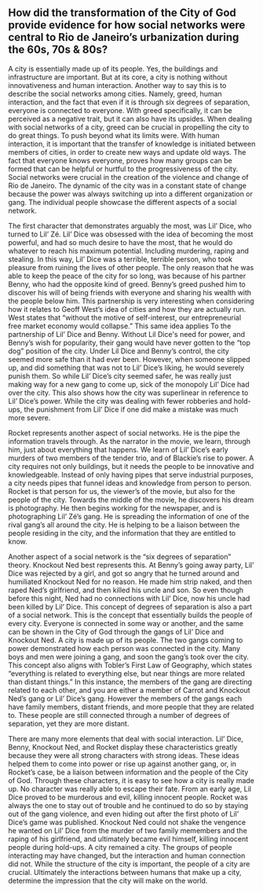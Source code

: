 ## How did the transformation of the City of God provide evidence for how social networks were central to Rio de Janeiro’s urbanization during the 60s, 70s & 80s?


A city is essentially made up of its people. Yes, the buildings and infrastructure are important. But at its core, a city is nothing without innovativeness and human interaction. Another way to say this is to describe the social networks among cities. Namely, greed, human interaction, and the fact that even if it is through six degrees of separation, everyone is connected to everyone. With greed specifically, it can be perceived as a negative trait, but it can also have its upsides. When dealing with social networks of a city, greed can be crucial in propelling the city to do great things. To push beyond what its limits were. With human interaction, it is important that the transfer of knowledge is initiated between members of cities, in order to create new ways and update old ways. The fact that everyone knows everyone, proves how many groups can be formed that can be helpful or hurtful to the progressiveness of the city. Social networks were crucial in the creation of the violence and change of Rio de Janeiro. The dynamic of the city was in a constant state of change because the power was always switching up into a different organization or gang. The individual people showcase the different aspects of a social network. 

The first character that demonstrates arguably the most, was Lil’ Dice, who turned to Lil’ Zé. Lil’ Dice was obsessed with the idea of becoming the most powerful, and had so much desire to have the most, that he would do whatever to reach his maximum potential. Including murdering, raping and stealing. In this way, Lil’ Dice was a terrible, terrible person, who took pleasure from ruining the lives of other people. The only reason that he was able to keep the peace of the city for so long, was because of his partner Benny, who had the opposite kind of greed. Benny’s greed pushed him to discover his will of being friends with everyone and sharing his wealth with the people below him. This partnership is very interesting when considering how it relates to Geoff West’s idea of cities and how they are actually run. West states that “without the motive of self-interest, our entrepreneurial free market economy would collapse.” This same idea applies To the partnership of Lil’ Dice and Benny. Without Lil Dice's need for power, and Benny’s wish for popularity, their gang would have never gotten to the “top dog” position of the city. Under Lil Dice and Benny’s control, the city seemed more safe than it had ever been. However, when someone slipped up, and did something that was not to Lil’ Dice’s liking, he would severely punish them. So while Lil’ Dice’s  city seemed safer, he was really just making way for a new gang to come up, sick of the monopoly Lil’ Dice had over the city. This also shows how the city was superlinear in reference to Lil’ Dice’s power. While the city was dealing with fewer robberies and hold-ups, the punishment from Lil’ Dice if one did make a mistake was much more severe. 

Rocket represents another aspect of social networks. He is the pipe the information travels through. As the narrator in the movie, we learn, through him, just about everything that happens. We learn of Lil’ Dice’s early murders of two members of the tender trio, and of Blackie’s rise to power. A city requires not only buildings, but it needs the people to be innovative and knowledgeable. Instead of only having pipes that serve industrial purposes, a city needs pipes that funnel ideas and knowledge from person to person. Rocket is that person for us, the viewer’s of the movie, but also for the people of the city. Towards the middle of the movie, he discovers his dream is photography. He then begins working for the newspaper, and is photographing Lil’ Zé’s gang. He is spreading the information of one of the rival gang’s all around the city. He is helping to be a liaison between the people residing in the city, and the information that they are entitled to know. 

Another aspect of a social network is the “six degrees of separation” theory. Knockout Ned best represents this. At Benny’s going away party, Lil’ Dice was rejected by a girl, and got so angry that he turned around and humiliated Knockout Ned for no reason. He made him strip naked, and then raped Ned’s girlfriend, and then killed his uncle and son. So even though before this night, Ned had no connections with Lil’ Dice, now his uncle had been killed by Lil’ Dice. This concept of degrees of separation is also a part of a social network. This is the concept that essentially builds the people of every city. Everyone is connected in some way or another, and the same can be shown in the City of God through the gangs of Lil’ Dice and Knockout Ned. A city is made up of its people. The two gangs coming to power demonstrated how each person was connected in the city. Many boys and men were joining a gang, and soon the gang’s took over the city. This concept also aligns with Tobler’s First Law of Geography, which states “everything is related to everything else, but near things are more related than distant things.” In this instance, the members of the gang are directing related to each other, and you are either a member of Carrot and Knockout Ned’s gang or Lil’ Dice’s gang. However the members of the gangs each have family members, distant friends, and more people that they are related to. These people are still connected through a number of degrees of separation, yet they are more distant. 

There are many more elements that deal with social interaction. Lil’ Dice, Benny, Knockout Ned, and Rocket display these characteristics greatly because they were all strong characters with strong ideas. These ideas helped them to come into power or rise up against another gang, or, in Rocket’s case, be a liaison between information and the people of the City of God. Through these characters, it is easy to see how a city is really made up. No character was really able to escape their fate. From an early age, Lil Dice proved to be murderous and evil, killing innocent people. Rocket was always the one to stay out of trouble and he continued to do so by staying out of the gang violence, and even hiding out after the first photo of Lil’ Dice’s game was published. Knockout Ned could not shake the vengence he wanted on Lil’ Dice from the murder of two family memembers and the raping of his girlfriend, and ultimately became evil himself, killing innocent people during hold-ups. A city remained a city. The groups of people interacting may have changed, but the interaction and human connection did not. While the structure of the city is important, the people of a city are crucial. Ultimately the interactions between humans that make up a city, determine the impression that the city will make on the world. 
	
